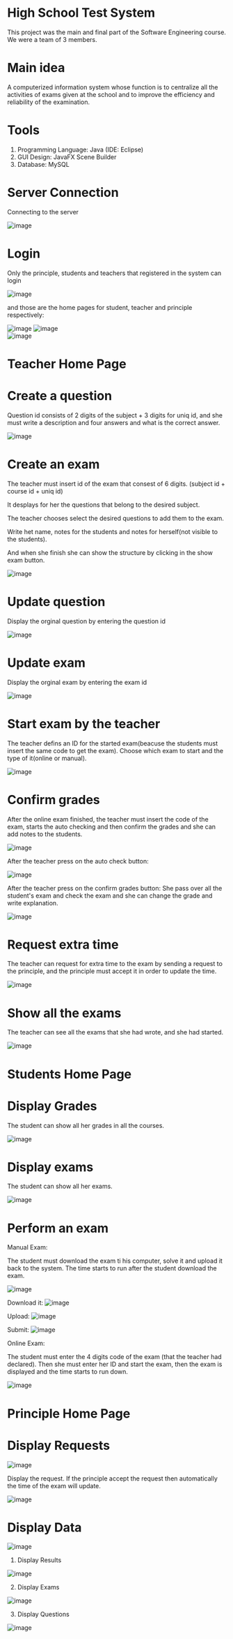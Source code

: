 # High School Test System
This project was the main and final part of the Software Engineering course. We were a team of 3 members.

# Main idea
A computerized information system whose function is to centralize all the activities of exams given at the school and to improve the efficiency and reliability of the examination.

# Tools
1) Programming Language: Java (IDE: Eclipse)
2) GUI Design: JavaFX Scene Builder
3) Database: MySQL


# Server Connection
Connecting to the server

![image](https://user-images.githubusercontent.com/97045152/148096443-9733da8a-dc45-4805-9d66-34bf4998817f.png)

# Login
Only the principle, students and teachers that registered in the system can login

![image](https://user-images.githubusercontent.com/97045152/148096554-05a8522b-5e68-4949-88d1-c428443c393e.png)

and those are the home pages for student, teacher and principle respectively:

![image](https://user-images.githubusercontent.com/97045152/148097091-c433940b-6877-4fa2-85b1-3d1d6e9f58f7.png)   ![image](https://user-images.githubusercontent.com/97045152/148097189-305020da-e474-4ac7-94a2-6c70f09a1e5b.png)   
![image](https://user-images.githubusercontent.com/97045152/148097317-5ce226df-6820-4680-8e30-091f73deeb29.png)

# Teacher Home Page
# Create a question
Question id consists of 2 digits of the subject + 3 digits for uniq id, and she must write a description and four answers and what is the correct answer.

![image](https://user-images.githubusercontent.com/97045152/148098698-e128e6cc-bf7d-4493-a227-f87d026bd7b4.png)


# Create an exam
The teacher must insert id of the exam that consest of 6 digits. (subject id + course id + uniq id)

It desplays for her the questions that belong to the desired subject.

The teacher chooses select the desired questions to add them to the exam.

Write het name, notes for the students and notes for herself(not visible to the students).

And when she finish she can show the structure by clicking in the show exam button.

![image](https://user-images.githubusercontent.com/97045152/148099509-f3ae10a1-a51a-4898-b5ab-753cade97eaa.png)


# Update question
Display the orginal question by entering the question id 

![image](https://user-images.githubusercontent.com/97045152/148100506-6ef83616-3d85-494b-880b-235dd1ce58bf.png)


# Update exam
Display the orginal exam by entering the exam id 

![image](https://user-images.githubusercontent.com/97045152/148100719-2893ae51-bbc1-42d1-8e29-2631d5b241b9.png)

# Start exam by the teacher
The teacher defins an ID for the started exam(beacuse the students must insert the same code to get the exam).
Choose which exam to start and the type of it(online or manual).

![image](https://user-images.githubusercontent.com/97045152/148101145-cc448ca3-bc1f-408f-ab91-d21315fa0bb7.png)

# Confirm grades
After the online exam finished, the teacher must insert the code of the exam, starts the auto checking and then confirm the grades and she can add notes to the students.

![image](https://user-images.githubusercontent.com/97045152/148175614-c92cfc31-4ade-4caa-86c6-a9b9c8b902c4.png)

After the teacher press on the auto check button:

![image](https://user-images.githubusercontent.com/97045152/148175810-df223f37-bb77-4074-95ed-4b1bdacc78f5.png)

After the teacher press on the confirm grades button:
She pass over all the student's exam and check the exam and she can change the grade and write explanation.

![image](https://user-images.githubusercontent.com/97045152/148176024-54cd083a-eafd-4780-b1c0-b0c9dc1b41af.png)


# Request extra time
The teacher can request for extra time to the exam by sending a request to the principle, and the principle must accept it in order to update the time.

![image](https://user-images.githubusercontent.com/97045152/148101999-ea710cde-a1c9-486d-990f-6d6e53365165.png)


# Show all the exams
The teacher can see all the exams that she had wrote, and she had started.

![image](https://user-images.githubusercontent.com/97045152/148177428-5c176600-468e-4696-9e02-e862dc342206.png)


# Students Home Page
# Display Grades
The student can show all her grades in all the courses.

![image](https://user-images.githubusercontent.com/97045152/148102382-e66030bd-d633-4fc0-99dd-ae7110ef2309.png)

# Display exams
The student can show all her exams.

![image](https://user-images.githubusercontent.com/97045152/148178767-b017ba19-859b-4cd1-9592-0da019454851.png)


# Perform an exam
Manual Exam:

  The student must download the exam ti his computer, solve it and upload it back to the system.
  The time starts to run after the student download the exam.
  
  ![image](https://user-images.githubusercontent.com/97045152/148174006-1d68f01c-0626-4e75-a847-9a283f6caf14.png)
  
  Download it:
  ![image](https://user-images.githubusercontent.com/97045152/148174068-cf55faed-2fbc-4446-a57f-828000d3f30e.png)
  
  Upload:
  ![image](https://user-images.githubusercontent.com/97045152/148174304-ab2d9bca-0ab7-4dfe-a078-cbfaaf8fa3ff.png)

  Submit:
  ![image](https://user-images.githubusercontent.com/97045152/148174512-630c7096-2ff7-4adf-8f1c-2684d244f275.png)

  
Online Exam:

The student must enter the 4 digits code of the exam (that the teacher had declared).
Then she must enter her ID and start the exam, then the exam is displayed and the time starts to run down.

![image](https://user-images.githubusercontent.com/97045152/148175219-8cb3cc0a-c8ec-481a-be5b-cd79edfc59b5.png)


# Principle Home Page
# Display Requests

![image](https://user-images.githubusercontent.com/97045152/148180188-5e50c16c-675f-47af-a5fc-228dec4f300f.png)

Display the request.
If the principle accept the request then automatically the time of the exam will update.

![image](https://user-images.githubusercontent.com/97045152/148180240-04810ccf-599d-4207-8b99-382a81e9fdcf.png)


# Display Data

![image](https://user-images.githubusercontent.com/97045152/148180548-c35c76cc-a91b-4098-95bf-c81064857d6a.png)

1) Display Results 
  
  ![image](https://user-images.githubusercontent.com/97045152/148180722-00a3c7ed-30dd-484f-8aea-a040301fedc2.png)

2) Display Exams
  
  ![image](https://user-images.githubusercontent.com/97045152/148180819-b8a8e1f2-3480-46f7-8c88-6cb95da09839.png)


3) Display Questions
  
  ![image](https://user-images.githubusercontent.com/97045152/148180909-bb2b2b5e-5913-4f55-afa6-495ae15b9292.png)
 
